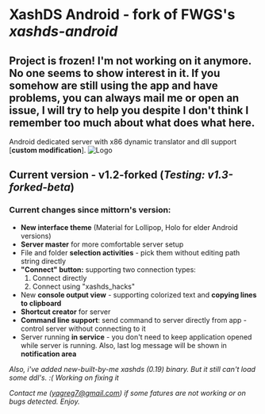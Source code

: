 # XashDS Android - fork of FWGS's *xashds-android*
## Project is frozen! I'm not working on it anymore. No one seems to show interest in it. If you somehow are still using the app and have problems, you can always mail me or open an issue, I will try to help you despite I don't think I remember too much about what does what here.
Android dedicated server with x86 dynamic translator and dll support [**custom modification**].
![Logo](res/drawable/logo.png)
## Current version - v1.2-forked (_Testing: v1.3-forked-beta_)
### Current changes since mittorn's version:

* **New interface theme** (Material for Lollipop, Holo for elder Android versions)
* **Server master** for more comfortable server setup
* File and folder **selection activities** - pick them without editing path string directly
* **"Connect" button:** supporting two connection types:
  1. Connect directly
  2. Connect using "xashds_hacks"
* New **console output view** - supporting colorized text and **copying lines to clipboard**
* **Shortcut creator** for server
* **Command line support**: send command to server directly from app - control server without connecting to it
* Server running **in service** - you don't need to keep application opened while server is running. Also, last log message will be shown in **notification area**

*Also, i've added new-built-by-me xashds (0.19) binary. But it still can't load some ddl's. :( Working on fixing it*

*Contact me (yagreg7@gmail.com) if some fatures are not working or on bugs detected. Enjoy.*
